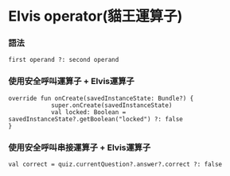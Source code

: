 # Elvis operator(貓王運算子)

### 語法
	first operand ?: second operand

### 使用安全呼叫運算子 + Elvis運算子
	override fun onCreate(savedInstanceState: Bundle?) {
	            super.onCreate(savedInstanceState)
	            val locked: Boolean = savedInstanceState?.getBoolean("locked") ?: false
	}


### 使用安全呼叫串接運算子 + Elvis運算子
	val correct = quiz.currentQuestion?.answer?.correct ?: false

